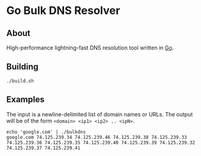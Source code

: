 Go Bulk DNS Resolver
====================

About
-----
High-performance lightning-fast DNS resolution tool written in [Go](http://golang.org/).

Building
--------
    ./build.sh

Examples
--------
The input is a newline-delimited list of domain names or URLs.  The output will be of the form `<domain> <ip1> <ip2> .. <ipN>`.

    echo 'google.com' | ./bulkdns
	google.com 74.125.239.34 74.125.239.46 74.125.239.38 74.125.239.33 74.125.239.36 74.125.239.35 74.125.239.40 74.125.239.39 74.125.239.32 74.125.239.37 74.125.239.41

